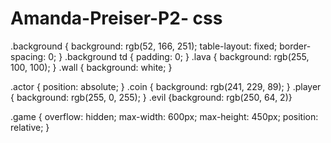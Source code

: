 # Amanda-Preiser-P2- css
.background    { background: rgb(52, 166, 251);
                 table-layout: fixed;
                 border-spacing: 0;   }
.background td { padding: 0;          }
.lava          { background: rgb(255, 100, 100); }
.wall          { background: white;   }

.actor  { position: absolute;  }
.coin   { background: rgb(241, 229, 89); }
.player { background: rgb(255, 0, 255); }
.evil   {background: rgb(250, 64, 2)}

.game {
  overflow: hidden;
  max-width: 600px;
  max-height: 450px;
  position: relative;
}
 
